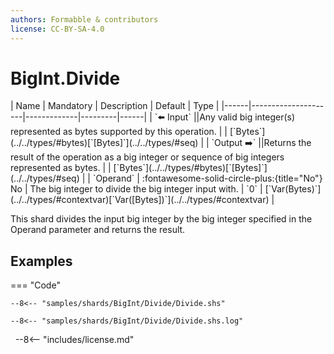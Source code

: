 ```yaml
---
authors: Formabble & contributors
license: CC-BY-SA-4.0
---
```



# BigInt.Divide

<div class="sh-parameters" markdown="1">
| Name | Mandatory | Description | Default | Type |
|------|---------------------|-------------|---------|------|
| `⬅️ Input` ||Any valid big integer(s) represented as bytes supported by this operation. | | [`Bytes`](../../types/#bytes)[`[Bytes]`](../../types/#seq) |
| `Output ➡️` ||Returns the result of the operation as a big integer or sequence of big integers represented as bytes. | | [`Bytes`](../../types/#bytes)[`[Bytes]`](../../types/#seq) |
| `Operand` | :fontawesome-solid-circle-plus:{title="No"} No  | The big integer to divide the big integer input with. | `0` | [`Var(Bytes)`](../../types/#contextvar)[`Var([Bytes])`](../../types/#contextvar) |

</div>

This shard divides the input big integer by the big integer specified in the Operand parameter and returns the result.

## Examples

=== "Code"

  ```x86asm linenums="1"
  --8<-- "samples/shards/BigInt/Divide/Divide.shs"
  ```

  ```
  --8<-- "samples/shards/BigInt/Divide/Divide.shs.log"
  ```
&nbsp;
--8<-- "includes/license.md"

